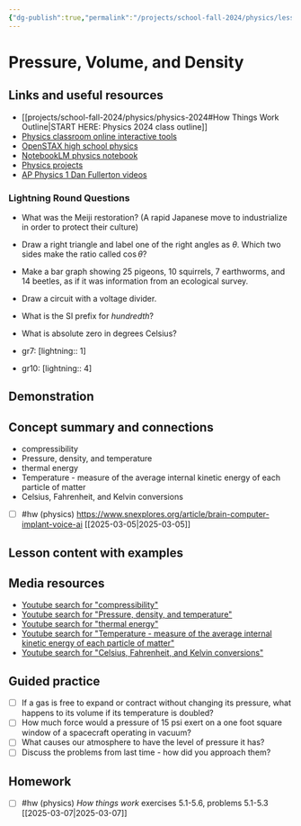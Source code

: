 ```yaml
---
{"dg-publish":true,"permalink":"/projects/school-fall-2024/physics/lessons/pressure-volume-and-density/"}
---
```



#  Pressure, Volume, and Density

## Links and useful resources 

- [[projects/school-fall-2024/physics/physics-2024#How Things Work Outline\|START HERE: Physics 2024 class outline]]
- [Physics classroom online interactive tools](https://www.physicsclassroom.com/Lesson-Plans/Algebra-Based-Physics)
- [OpenSTAX high school physics](https://openstax.org/books/physics/pages/1-introduction)
- [NotebookLM physics notebook](https://notebooklm.google.com/notebook/94fe29f5-cebb-4621-9e03-d20110b7a978)
- [Physics projects](https://www.sciencebuddies.org/science-fair-projects/science-projects/physics/high-school)
- [AP Physics 1 Dan Fullerton videos](https://www.youtube.com/playlist?list=PLd2HWlWc-MsysWuL9ksneEM8cl5bk3bHH)



### Lightning Round Questions

- What was the Meiji restoration? (A rapid Japanese move to industrialize in order to protect their culture) 
- Draw a right triangle and label one of the right angles as $\theta$. Which two sides make the ratio called $\cos \theta$? 
- Make a bar graph showing 25 pigeons, 10 squirrels, 7 earthworms, and 14 beetles, as if it was information from an ecological survey. 
- Draw a circuit with a voltage divider. 
- What is the SI prefix for *hundredth*? 
- What is absolute zero in degrees Celsius? 

- gr7: [lightning:: 1]
- gr10: [lightning:: 4]

## Demonstration


## Concept summary and connections


- compressibility 
- Pressure, density, and temperature 
- thermal energy 
- Temperature - measure of the average internal kinetic energy of each particle of matter 
- Celsius, Fahrenheit, and Kelvin conversions 

- [ ] #hw (physics) https://www.snexplores.org/article/brain-computer-implant-voice-ai [[2025-03-05\|2025-03-05]]

## Lesson content with examples



## Media resources

- [Youtube search for "compressibility"](https://www.youtube.com/results?search_query=compressibility) 
- [Youtube search for "Pressure, density, and temperature"](https://www.youtube.com/results?search_query=Pressure,%20density,%20and%20temperature) 
- [Youtube search for "thermal energy"](https://www.youtube.com/results?search_query=thermal%20energy) 
- [Youtube search for "Temperature - measure of the average internal kinetic energy of each particle of matter"](https://www.youtube.com/results?search_query=Temperature%20-%20measure%20of%20the%20average%20internal%20kinetic%20energy%20of%20each%20particle%20of%20matter) 
- [Youtube search for "Celsius, Fahrenheit, and Kelvin conversions"](https://www.youtube.com/results?search_query=Celsius,%20Fahrenheit,%20and%20Kelvin%20conversions) 

## Guided practice


- [ ] If a gas is free to expand or contract without changing its pressure, what happens to its volume if its temperature is doubled?  
- [ ] How much force would a pressure of 15 psi exert on a one foot square window of a spacecraft operating in vacuum?  
- [ ] What causes our atmosphere to have the level of pressure it has?  
- [ ] Discuss the problems from last time - how did you approach them?  

## Homework



- [ ] #hw (physics) *How things work* exercises 5.1-5.6, problems 5.1-5.3 [[2025-03-07\|2025-03-07]]
